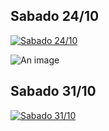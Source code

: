 
## Sabado 24/10

[![Sabado 24/10](https://img.youtube.com/vi/AgqTwDlEeJs/0.jpg)<!-- .element height="50%" width="50%" -->](https://youtu.be/AgqTwDlEeJs)

![An image](images/an_image.jpg) <!-- .element height="50%" width="50%" -->


## Sabado 31/10

[![Sabado 31/10](https://img.youtube.com/vi/iYCwKSLDiBA/0.jpg)](https://youtu.be/iYCwKSLDiBA)


